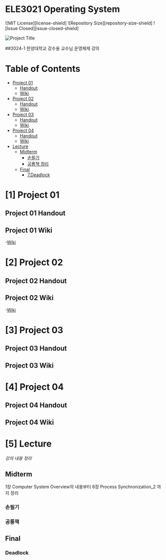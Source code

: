 # ELE3021 Operating System

<!--배지-->
![MIT License][license-shield] ![Repository Size][repository-size-shield] ![Issue Closed][issue-closed-shield]

<!--프로젝트 대문 이미지-->
![Project Title](img/project-title.png)

##2024-1 한양대학교 강수용 교수님 운영체제 강의

<!--목차-->
# Table of Contents
- [Project 01](#1-Project-01)
  - [Handout](#Project-01-Handout)
  - [Wiki](#Project-01-Wiki)
- [Project 02](#2-Project-02)
  - [Handout](#Project-02-Handout)
  - [Wiki](#Project-02-Wiki)
- [Project 03](#3-project-03)
  - [Handout](#Project-03-Handout)
  - [Wiki](#Project-03-Wiki)
- [Project 04](#4-project-04)
  - [Handout](#Project-04-Handout)
  - [Wiki](#Project-04-Wiki)
- [Lecture](#5-lecture)
  - [Midterm](#Midterm)
    - [손필기](#손필기)
    - [공룡책 정리](#공룡책)
  - [Final](#final)
    - [7.Deadlock](#deadlock)




# [1] Project 01
## Project 01 Handout

## Project 01 Wiki
  -[Wiki](#/Project01/Project01%20wiki.md)


# [2] Project 02
## Project 02 Handout

## Project 02 Wiki
  -[Wiki](#/Project02/Project02%20wiki.md)


# [3] Project 03
## Project 03 Handout

## Project 03 Wiki



# [4] Project 04
## Project 04 Handout

## Project 04 Wiki



# [5] Lecture
*강의 내용 정리*
## Midterm
1장 Computer System Overview의 내용부터 6장 Process Synchronization_2 까지 정리
### 손필기
### 공룡책

## Final
### Deadlock




<!--URLS-->
[license-url]: LICENSE.md


